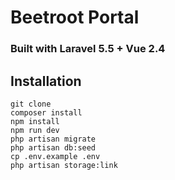 # Beetroot Portal
### Built with Laravel 5.5 + Vue 2.4
## Installation
```
git clone
composer install
npm install
npm run dev
php artisan migrate
php artisan db:seed
cp .env.example .env
php artisan storage:link
```